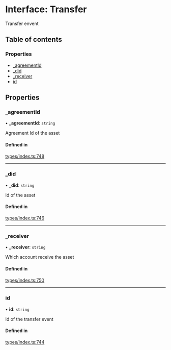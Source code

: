 # Interface: Transfer

Transfer envent

## Table of contents

### Properties

- [\_agreementId](Transfer.md#_agreementid)
- [\_did](Transfer.md#_did)
- [\_receiver](Transfer.md#_receiver)
- [id](Transfer.md#id)

## Properties

### \_agreementId

• **\_agreementId**: `string`

Agreement Id of the asset

#### Defined in

[types/index.ts:748](https://github.com/nevermined-io/react-components/blob/9cf205d/catalog/src/types/index.ts#L748)

___

### \_did

• **\_did**: `string`

Id of the asset

#### Defined in

[types/index.ts:746](https://github.com/nevermined-io/react-components/blob/9cf205d/catalog/src/types/index.ts#L746)

___

### \_receiver

• **\_receiver**: `string`

Which account receive the asset

#### Defined in

[types/index.ts:750](https://github.com/nevermined-io/react-components/blob/9cf205d/catalog/src/types/index.ts#L750)

___

### id

• **id**: `string`

Id of the transfer event

#### Defined in

[types/index.ts:744](https://github.com/nevermined-io/react-components/blob/9cf205d/catalog/src/types/index.ts#L744)
